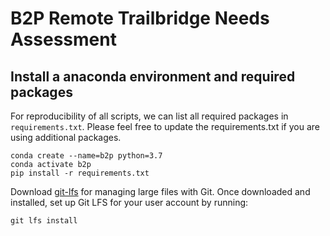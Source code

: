 # B2P Remote Trailbridge Needs Assessment

## Install a anaconda environment and required packages
For reproducibility of all scripts, we can list all required packages in `requirements.txt`.
Please feel free to update the requirements.txt if you are using additional packages.

```
conda create --name=b2p python=3.7
conda activate b2p
pip install -r requirements.txt
```

Download [git-lfs](https://github.com/git-lfs/git-lfs) for managing large files with Git.
Once downloaded and installed, set up Git LFS for your user account by running:

```
git lfs install
```
